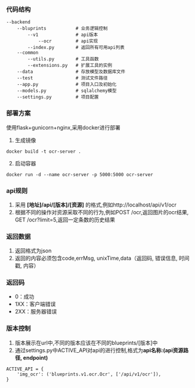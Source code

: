 ### 代码结构
```
--backend
    --bluprints           # 业务逻辑控制
        --v1              # api版本
            --ocr         # api实现
        --index.py        # 返回所有可用api列表
    --common
        --utils.py        # 工具函数
        --extensions.py   # 扩展工具的实例
    --data                # 存放模型及数据库文件
    --test                # 测试文件路径
    --app.py              # 项目入口及初始化
    --models.py           # sqlalchemy模型
    --settings.py         # 项目配置
```

### 部署方案
使用flask+gunicorn+nginx,采用docker进行部署
1. 生成镜像
```
docker build -t ocr-server .
```

2. 启动容器
```
docker run -d --name ocr-server -p 5000:5000 ocr-server
```


### api规则
1. 采用 **[地址]/api/[版本]/[资源]** 的格式,例如http://localhost/api/v1/ocr
2. 根据不同的操作对资源采取不同的行为,例如POST /ocr,返回图片的ocr结果, GET /ocr?limit=5,返回一定条数的历史结果

### 返回数据
1. 返回格式为json
2. 返回的内容必须包含code,errMsg, unixTime,data（返回码, 错误信息, 时间戳, 内容）

### 返回码
- 0：成功
- 1XX：客户端错误
- 2XX：服务器错误

### 版本控制
1. 版本展示在url中,不同的版本应该在不同的blueprints/[版本]中
2. 通过settings.py中ACTIVE_API对api的进行控制,格式为**api名称:(api资源路径, endpoint)**
```
ACTIVE_API = {
    'img_ocr': ('blueprints.v1.ocr.Ocr', ['/api/v1/ocr']),
}

```